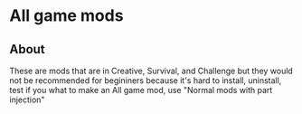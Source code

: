 # All game mods

## About
These are mods that are in Creative, Survival, and Challenge
but they would not be recommended for begininers because it's hard to install, uninstall, test
if you what to make an All game mod, use "Normal mods with part injection"
